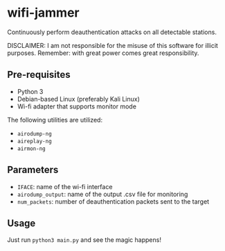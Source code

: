 # wifi-jammer

Continuously perform deauthentication attacks on all detectable stations.

DISCLAIMER: I am not responsible for the misuse of this software for illicit purposes. Remember: with great power comes great responsibility.

## Pre-requisites

- Python 3
- Debian-based Linux (preferably Kali Linux)
- Wi-fi adapter that supports monitor mode

The following utilities are utilized:

- `airodump-ng`
- `aireplay-ng`
- `airmon-ng`

## Parameters

- `IFACE`: name of the wi-fi interface
- `airodump_output`: name of the output .csv file for monitoring
- `num_packets`: number of deauthentication packets sent to the target

## Usage

Just run `python3 main.py` and see the magic happens!
